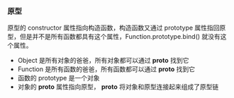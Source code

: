 ### 原型
原型的 constructor 属性指向构造函数，构造函数又通过 prototype 属性指回原型，但是并不是所有函数都具有这个属性，Function.prototype.bind() 就没有这个属性。
 - Object 是所有对象的爸爸，所有对象都可以通过 __proto__ 找到它
 - Function 是所有函数的爸爸，所有函数都可以通过 __proto__ 找到它
 - 函数的 prototype 是一个对象
 - 对象的 __proto__ 属性指向原型， __proto__ 将对象和原型连接起来组成了原型链

